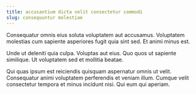 ```yaml
---
title: accusantium dicta velit consectetur commodi
slug: consequuntur molestiae
---
```


Consequatur omnis eius soluta voluptatem aut accusamus. Voluptatem molestias cum sapiente asperiores fugit quia sint sed. Et animi minus est.

Unde ut deleniti quia culpa. Voluptas aut eius. Quo quos ut sapiente similique. Ut voluptatem sed et mollitia beatae.

Qui quas ipsum est reiciendis quisquam aspernatur omnis ut velit. Consequatur animi voluptatem perferendis et veniam illum. Cumque velit consectetur tempora et minus incidunt nisi. Qui eum qui aperiam.
